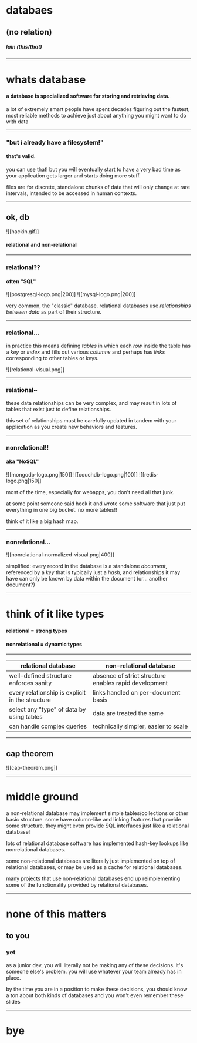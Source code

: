 # databaes
## (no relation)
##### lain (this/that)

---

# whats database

#### a database is specialized software for storing and retrieving data.

a lot of extremely smart people have spent decades figuring out the fastest, most reliable methods to achieve just about anything you might want to do with data

---

### "but i already have a filesystem!"
#### that's valid.

you can use that! but you will eventually start to have a very bad time as your application gets larger and starts doing more stuff.

files are for discrete, standalone chunks of data that will only change at rare intervals, intended to be accessed in human contexts.

---

## ok, db

![[hackin.gif]]

#### relational and non-relational

---

### relational??
#### often "SQL"

![[postgresql-logo.png|200]]	![[mysql-logo.png|200]]

very common, the "classic" database. relational databases use *relationships between data* as part of their structure.

---

### relational...

in practice this means defining *tables* in which each *row* inside the table has a *key* or *index* and fills out various *columns* and perhaps has *links* corresponding to other tables or keys.

![[relational-visual.png]]

---

### relational~

these data relationships can be very complex, and may result in lots of tables that exist just to define relationships.

this set of relationships must be carefully updated in tandem with your application as you create new behaviors and features.

---

### nonrelational!!
#### aka "NoSQL"

![[mongodb-logo.png|150]] ![[couchdb-logo.png|100]] ![[redis-logo.png|150]]

most of the time, especially for webapps, you don't need all that junk.

at some point someone said heck it and wrote some software that just put everything in one big bucket. no more tables!!

think of it like a big hash map. 

---

### nonrelational...

![[nonrelational-normalized-visual.png|400]]

simplified: every record in the database is a standalone *document*, referenced by a *key* that is typically just a *hash*, and relationships it may have can only be known by data within the document (or... another document?)

---

# think of it like types
#### relational = strong types
#### nonrelational = dynamic types

---

relational database                 | non-relational database
------------------------------------------------|------------------------------------
well-defined structure enforces sanity          | absence of strict structure enables rapid development
every relationship is explicit in the structure | links handled on per-document basis
select any "type" of data by using tables       | data are treated the same
can handle complex queries                      | technically simpler, easier to scale

---

## cap theorem

![[cap-theorem.png]]

---


# middle ground

a non-relational database may implement simple tables/collections or other basic structure. some have column-like and linking features that provide some structure. they might even provide SQL interfaces just like a relational database!

lots of relational database software has implemented hash-key lookups like nonrelational databases.

some non-relational databases are literally just implemented on top of relational databases, or may be used as a cache for relational databases.

many projects that use non-relational databases end up reimplementing some of the functionality provided by relational databases.

---
 
 # none of this matters
 ## to you
 ### yet
 
 as a junior dev, you will literally not be making any of these decisions. it's someone else's problem. you will use whatever your team already has in place.
 
 by the time you are in a position to make these decisions, you should know a ton about both kinds of databases and you won't even remember these slides
 
 ---
 
 # bye
